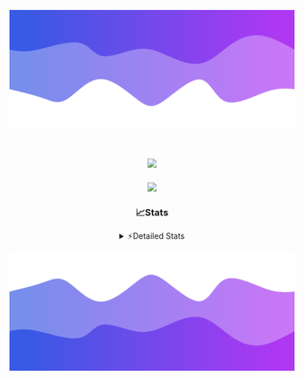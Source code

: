 ![Header](./header.png)
<div align="center">

<h1 align="center">
  <a href="https://git.io/typing-svg">
    <img src="https://readme-typing-svg.herokuapp.com/?lines=Hello,+There!+%F0%9F%91%8B;This+is+chicho.;Owner+on+Ocean;&center=true&size=25">
  </a>
</h1>
  
<p align="center">
  <img src="https://lanyard.cnrad.dev/api/852683595378196480" />
</p>

### 📈Stats
<details>
    <summary> ⚡Detailed Stats</summary>
    <br/>

<!--START_SECTION:waka-->
![Code Time](http://img.shields.io/badge/Code%20Time-485%20hrs%2028%20mins-blue)

![Profile Views](http://img.shields.io/badge/Profile%20Views-5-blue)

**🐱 My GitHub Data** 

> 📦 43.7 kB Used in GitHub's Storage 
 > 
> 🏆 47 Contributions in the Year 2023
 > 
> 🚫 Not Opted to Hire
 > 
> 📜 12 Public Repositories 
 > 
> 🔑 7 Private Repositories 
 > 
**I'm a Night 🦉** 

```text
🌞 Morning                17 commits          █░░░░░░░░░░░░░░░░░░░░░░░░   04.93 % 
🌆 Daytime                37 commits          ███░░░░░░░░░░░░░░░░░░░░░░   10.72 % 
🌃 Evening                153 commits         ███████████░░░░░░░░░░░░░░   44.35 % 
🌙 Night                  138 commits         ██████████░░░░░░░░░░░░░░░   40.00 % 
```
📅 **I'm Most Productive on Tuesday** 

```text
Monday                   19 commits          █░░░░░░░░░░░░░░░░░░░░░░░░   05.51 % 
Tuesday                  101 commits         ███████░░░░░░░░░░░░░░░░░░   29.28 % 
Wednesday                62 commits          ████░░░░░░░░░░░░░░░░░░░░░   17.97 % 
Thursday                 45 commits          ███░░░░░░░░░░░░░░░░░░░░░░   13.04 % 
Friday                   36 commits          ███░░░░░░░░░░░░░░░░░░░░░░   10.43 % 
Saturday                 31 commits          ██░░░░░░░░░░░░░░░░░░░░░░░   08.99 % 
Sunday                   51 commits          ████░░░░░░░░░░░░░░░░░░░░░   14.78 % 
```


📊 **This Week I Spent My Time On** 

```text
🕑︎ Time Zone: America/Argentina/Buenos_Aires

💬 Programming Languages: 
HTML                     6 hrs 32 mins       ███████████░░░░░░░░░░░░░░   44.57 % 
Python                   5 hrs 43 mins       ██████████░░░░░░░░░░░░░░░   38.98 % 
JavaScript               2 hrs 20 mins       ████░░░░░░░░░░░░░░░░░░░░░   15.93 % 
YAML                     3 mins              ░░░░░░░░░░░░░░░░░░░░░░░░░   00.40 % 
Text                     0 secs              ░░░░░░░░░░░░░░░░░░░░░░░░░   00.09 % 

🔥 Editors: 
VS Code                  14 hrs 41 mins      █████████████████████████   100.00 % 

🐱‍💻 Projects: 
Unknown Project          7 hrs 41 mins       █████████████░░░░░░░░░░░░   52.33 % 
React                    3 hrs 49 mins       ███████░░░░░░░░░░░░░░░░░░   26.02 % 
Coder                    2 hrs 12 mins       ████░░░░░░░░░░░░░░░░░░░░░   14.98 % 
ocean-backend-v2         58 mins             ██░░░░░░░░░░░░░░░░░░░░░░░   06.67 % 

💻 Operating System: 
Windows                  14 hrs 41 mins      █████████████████████████   100.00 % 
```

**I Mostly Code in JavaScript** 

```text
JavaScript               9 repos             ████████░░░░░░░░░░░░░░░░░   32.14 % 
HTML                     4 repos             ████░░░░░░░░░░░░░░░░░░░░░   14.29 % 
CSS                      4 repos             ████░░░░░░░░░░░░░░░░░░░░░   14.29 % 
C#                       2 repos             ██░░░░░░░░░░░░░░░░░░░░░░░   07.14 % 
Batchfile                1 repo              █░░░░░░░░░░░░░░░░░░░░░░░░   03.57 % 
```




 Last Updated on 01/11/2023 22:11:11 UTC
<!--END_SECTION:waka-->
</details>

![Footer](./footer.png)
